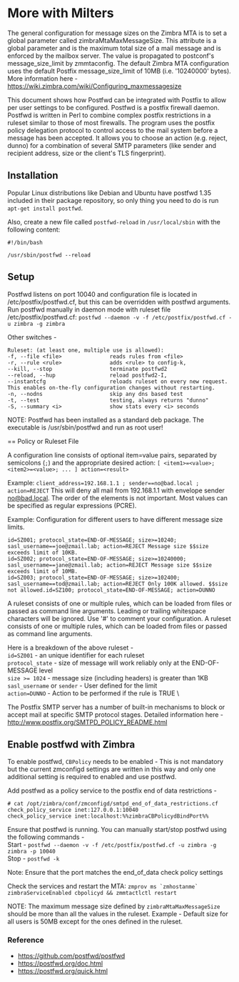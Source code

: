 # More with Milters

The general configuration for message sizes on the Zimbra MTA is to set a global parameter called zimbraMtaMaxMessageSize. This attribute is a global parameter and is the maximum total size of a mail message and is enforced by the mailbox server. The value is propagated to postconf's message_size_limit by zmmtaconfig. The default Zimbra MTA configuration uses the default Postfix message_size_limit of 10MB (i.e. '10240000' bytes). More information here - https://wiki.zimbra.com/wiki/Configuring_maxmessagesize

This document shows how Postfwd can be integrated with Postfix to allow per user settings to be configured. Postfwd is a postfix firewall daemon. Postfwd is written in Perl to combine complex postfix restrictions in a ruleset similar to those of most firewalls. The program uses the postfix policy delegation protocol to control access to the mail system before a message has been accepted. It allows you to choose an action (e.g. reject, dunno) for a combination of several SMTP parameters (like sender and recipient address, size or the client's TLS fingerprint).

## Installation

Popular Linux distributions like Debian and Ubuntu have postfwd 1.35 included in their package repository, so only thing you need to do is run ```apt-get install postfwd```.

Also, create a new file called ```postfwd-reload``` in ```/usr/local/sbin``` with the following content:
```
#!/bin/bash

/usr/sbin/postfwd --reload
```

## Setup
Postfwd listens on port 10040 and configuration file is located in /etc/postfix/postfwd.cf, but this can be overridden with postfwd arguments. 
Run postfwd manually in daemon mode with ruleset file /etc/postfix/postfwd.cf: 
```postfwd --daemon -v -f /etc/postfix/postfwd.cf -u zimbra -g zimbra```

Other switches -
```
Ruleset: (at least one, multiple use is allowed):
-f, --file <file>               reads rules from <file>
-r, --rule <rule>               adds <rule> to config-k, 
--kill, --stop                  terminate postfwd2
--reload, --hup                 reload postfwd2-I, 
--instantcfg                    reloads ruleset on every new request. This enables on-the-fly configuration changes without restarting.
-n, --nodns                     skip any dns based test
-t, --test                      testing, always returns "dunno"
-S, --summary <i>               show stats every <i> seconds
```
NOTE:
Postfwd has been installed as a standard deb package. The executable is /usr/sbin/postfwd and run as root user! 

== Policy or Ruleset File
  
A configuration line consists of optional item=value pairs, separated by semicolons (`;`) and the appropriate desired action:
```[ <item1>=<value>; <item2>=<value>; ... ] action=<result>```

Example:
```client_address=192.168.1.1 ; sender==no@bad.local ; action=REJECT```
This will deny all mail from 192.168.1.1 with envelope sender no@bad.local. The order of the elements is not important. Most values can be specified as regular expressions (PCRE).

Example: Configuration for different users to have different message size limits. 
```
id=SZ001; protocol_state=END-OF-MESSAGE; size>=10240; sasl_username==joe@zmail.lab; action=REJECT Message size $$size exceeds limit of 10KB.
id=SZ002; protocol_state=END-OF-MESSAGE; size>=10240000; sasl_username==jane@zmail.lab; action=REJECT Message size $$size exceeds limit of 10MB.
id=SZ003; protocol_state=END-OF-MESSAGE; size>=102400; sasl_username==tod@zmail.lab; action=REJECT Only 100K allowed. $$size not allowed.id=SZ100; protocol_state=END-OF-MESSAGE; action=DUNNO
```

A ruleset consists of one or multiple rules, which can be loaded from files or passed as command line arguments. 
Leading or trailing whitespace characters will be ignored. Use '#' to comment your configuration. A ruleset consists of one or multiple rules, which can be loaded from files or passed as command line arguments. 

Here is a breakdown of the above ruleset - \
```id=SZ001``` - an unique identifier for each ruleset \
```protocol_state``` - size of message will work reliably only at the END-OF-MESSAGE level \
```size >= 1024``` - message size (including headers) is greater than 1KB \
```sasl_username``` or ```sender``` - User defined for the limit \
```action=DUNNO``` - Action to be performed if the rule is TRUE \

The Postfix SMTP server has a number of built-in mechanisms to block or accept mail at specific SMTP protocol stages. Detailed information here - http://www.postfix.org/SMTPD_POLICY_README.html

## Enable postfwd with Zimbra
To enable postfwd, ```CBPolicy``` needs to be enabled - This is not mandatory but the current zmconfigd settings are written in this way and only one additional setting is required to enabled and use postfwd.

Add postfwd as a policy service to the postfix end of data restrictions - 
```
# cat /opt/zimbra/conf/zmconfigd/smtpd_end_of_data_restrictions.cf
check_policy_service inet:127.0.0.1:10040
check_policy_service inet:localhost:%%zimbraCBPolicydBindPort%%
```
Ensure that postfwd is running. You can manually start/stop postfwd using the following commands - \
Start - ```postfwd --daemon -v -f /etc/postfix/postfwd.cf -u zimbra -g zimbra -p 10040```  \
Stop - ```postfwd -k```

Note: Ensure that the port matches the end_of_data check policy settings

Check the services and restart the MTA:
```zmprov ms `zmhostanme` zimbraServiceEnabled cbpolicyd && zmmtactlctl restart```

NOTE: The maximum message size defined by ```zimbraMtaMaxMessageSize``` should be more than all the values in the ruleset. Example - Default size for all users is 50MB except for the ones defined in the ruleset.

### Reference
*	https://github.com/postfwd/postfwd
*	https://postfwd.org/doc.html
*	https://postfwd.org/quick.html

 
